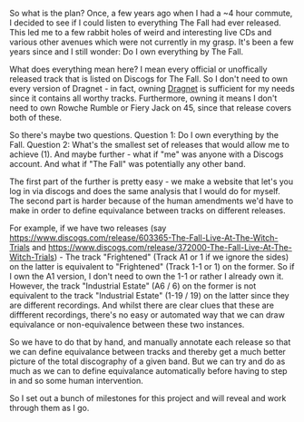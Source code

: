 So what is the plan? Once, a few years ago when I had a ~4 hour commute, I decided to see if I could listen to everything
The Fall had ever released. This led me to a few rabbit holes of weird and interesting live CDs and various other avenues
which were not currently in my grasp. It's been a few years since and I still wonder: Do I own everything by The Fall.

What does everything mean here? I mean every official or unoffically released track that is listed on Discogs for The Fall.
So I don't need to own every version of Dragnet - in fact, owning [Dragnet](https://www.discogs.com/release/652364-The-Fall-Dragnet) is
sufficient for my needs since it contains all worthy tracks. Furthermore, owning it means I don't need to own Rowche Rumble
or Fiery Jack on 45, since that release covers both of these.

So there's maybe two questions. Question 1: Do I own everything by the Fall. Question 2: What's the smallest set of releases
that would allow me to achieve (1). And maybe further - what if "me" was anyone with a Discogs account. And what if "The Fall" was
potentially any other band.

The first part of the further is pretty easy - we make a website that let's you log in via discogs and does the same analysis that
I would do for myself. The second part is harder because of the human amendments we'd have to make in order to define equivalance
between tracks on different releases.

For example, if we have two releases (say https://www.discogs.com/release/603365-The-Fall-Live-At-The-Witch-Trials and https://www.discogs.com/release/372000-The-Fall-Live-At-The-Witch-Trials) - 
The track "Frightened" (Track A1 or 1 if we ignore the sides) on the latter is equivalent to "Frightened" (Track 1-1 or 1) on the former.
So if I own the A1 version, I don't need to own the 1-1 or rather I already own it. However, the track "Industrial Estate" (A6 / 6) on the former
is not equivalent to the track "Industrial Estate" (1-19 / 19) on the latter since they are different recordings. And whilst there are
clear clues that these are diffferent recordings, there's no easy or automated way that we can draw equivalance or non-equivalence between
these two instances.

So we have to do that by hand, and manually annotate each release so that we can define equivalance between tracks and thereby get a much
better picture of the total discography of a given band. But we can try and do as much as we can to define equivalance automatically before
having to step in and so some human intervention.

So I set out a bunch of milestones for this project and will reveal and work through them as I go.